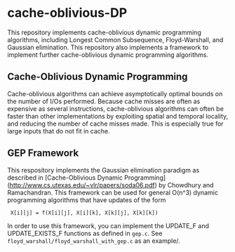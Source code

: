 # cache-oblivious-DP

This repository implements cache-oblivious dynamic programming algorithms, including Longest Common Subsequence, Floyd-Warshall, and Gaussian elimination. This repository also implements a framework to implement further cache-oblivious dynamic programming algorithms.

## Cache-Oblivious Dynamic Programming 

Cache-oblivious algorithms can achieve asymptotically optimal bounds on the number of I/Os performed. Because cache misses are often as expensive as several instructions, cache-oblivious algorithms can often be faster than other implementations by exploiting spatial and temporal locality, and reducing the number of cache misses made. This is especially true for large inputs that do not fit in cache.

## GEP Framework 

This respository implements the Gaussian elimination paradigm as described in [Cache-Oblivious Dynamic Programming] (http://www.cs.utexas.edu/~vlr/papers/soda06.pdf) by Chowdhury and Ramachandran. This framework can be used for general O(n^3) dynamic programming algorithms that have updates of the form 

```
 X[i][j] = f(X[i][j], X[i][k], X[k][j], X[k][k])
```

In order to use this framework, you can implement the UPDATE_F and UPDATE_EXISTS_F functions as defined in `gep.c`. See `floyd_warshall/floyd_warshall_with_gep.c` as an example/.





